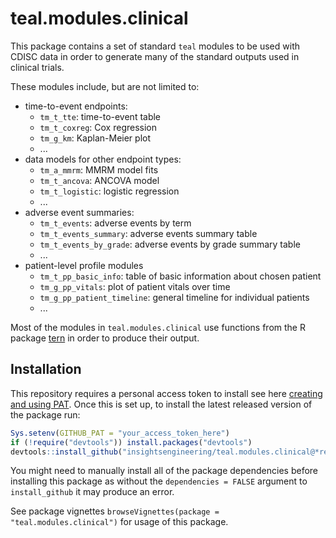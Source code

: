 # teal.modules.clinical

This package contains a set of standard `teal` modules to be used with CDISC data in order to generate many of the standard outputs used in clinical trials.

These modules include, but are not limited to:

- time-to-event endpoints:
  * `tm_t_tte`: time-to-event table
  * `tm_t_coxreg`: Cox regression
  * `tm_g_km`: Kaplan-Meier plot
  * ...
- data models for other endpoint types:
  * `tm_a_mmrm`: MMRM model fits
  * `tm_t_ancova`: ANCOVA model
  * `tm_t_logistic`: logistic regression
  * ...
- adverse event summaries:
  * `tm_t_events`: adverse events by term
  * `tm_t_events_summary`: adverse events summary table
  * `tm_t_events_by_grade`: adverse events by grade summary table
  * ...
- patient-level profile modules
  * `tm_t_pp_basic_info`: table of basic information about chosen patient
  * `tm_g_pp_vitals`: plot of patient vitals over time
  * `tm_g_pp_patient_timeline`: general timeline for individual patients
  * ...

Most of the modules in `teal.modules.clinical` use functions from the R package [tern](https://github.com/insightsengineering/tern) in order to produce their output.

## Installation

This repository requires a personal access token to install see here [creating and using PAT](https://docs.github.com/en/github/authenticating-to-github/keeping-your-account-and-data-secure/creating-a-personal-access-token). Once this is set up, to install the latest released version of the package run:

```r
Sys.setenv(GITHUB_PAT = "your_access_token_here")
if (!require("devtools")) install.packages("devtools")
devtools::install_github("insightsengineering/teal.modules.clinical@*release", dependencies = FALSE)
```

You might need to manually install all of the package dependencies before installing this package as without
the `dependencies = FALSE` argument to `install_github` it may produce an error.

See package vignettes `browseVignettes(package = "teal.modules.clinical")` for usage of this package.
